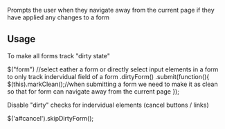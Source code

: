 Prompts the user when they navigate away from the current page if they have applied any changes to a form

Usage
----------
To make all forms track "dirty state"

 $("form") //select eather a form or directly select input elements in a form to only track indervidual field of a form
	.dirtyForm()
	.submit(function(){            
		$(this).markClean();//when submitting a form we need to make it as clean so that for form can navigate away from the current page
            });
            
Disable "dirty" checks for indervidual elements (cancel buttons / links)

$('a#cancel').skipDirtyForm();
